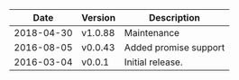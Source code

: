 | Date        | Version | Description |
| ----------- | ------- | ----------- |
| 2018-04-30  | v1.0.88 | Maintenance |
| 2016-08-05  | v0.0.43 | Added promise support |
| 2016-03-04  | v0.0.1  | Initial release. |
